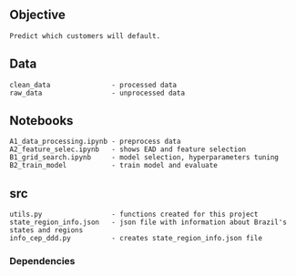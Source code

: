 ## Objective
    Predict which customers will default.
## Data
    clean_data               - processed data
    raw_data                 - unprocessed data
## Notebooks
    A1_data_processing.ipynb - preprocess data
    A2_feature_selec.ipynb   - shows EAD and feature selection
    B1_grid_search.ipynb     - model selection, hyperparameters tuning
    B2_train_model           - train model and evaluate 
## src
    utils.py                 - functions created for this project
    state_region_info.json   - json file with information about Brazil's states and regions
    info_cep_ddd.py          - creates state_region_info.json file
### Dependencies